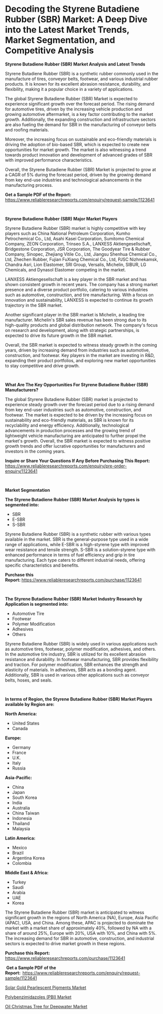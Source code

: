 <p><h1>Decoding the Styrene Butadiene Rubber (SBR) Market: A Deep Dive into the Latest Market Trends, Market Segmentation, and Competitive Analysis</h1></p><p><strong>Styrene Butadiene Rubber (SBR) Market Analysis and Latest Trends</strong></p>
<p><p>Styrene Butadiene Rubber (SBR) is a synthetic rubber commonly used in the manufacture of tires, conveyor belts, footwear, and various industrial rubber products. It is known for its excellent abrasion resistance, durability, and flexibility, making it a popular choice in a variety of applications.</p><p>The global Styrene Butadiene Rubber (SBR) Market is expected to experience significant growth over the forecast period. The rising demand for automotive tires, driven by the increasing vehicle production and growing automotive aftermarket, is a key factor contributing to the market growth. Additionally, the expanding construction and infrastructure sectors are also fueling the demand for SBR in the manufacturing of conveyor belts and roofing materials.</p><p>Moreover, the increasing focus on sustainable and eco-friendly materials is driving the adoption of bio-based SBR, which is expected to create new opportunities for market growth. The market is also witnessing a trend towards product innovation and development of advanced grades of SBR with improved performance characteristics.</p><p>Overall, the Styrene Butadiene Rubber (SBR) Market is projected to grow at a CAGR of 5% during the forecast period, driven by the growing demand from key end-use industries and technological advancements in the manufacturing process.</p></p>
<p><strong>Get a Sample PDF of the Report:&nbsp;</strong> <a href="https://www.reliableresearchreports.com/enquiry/request-sample/1123641">https://www.reliableresearchreports.com/enquiry/request-sample/1123641</a></p>
<p>&nbsp;</p>
<p><strong>Styrene Butadiene Rubber (SBR) Major Market Players</strong></p>
<p><p>Styrene Butadiene Rubber (SBR) market is highly competitive with key players such as China National Petroleum Corporation, Kumho Petrochemical Co., Ltd, Asahi Kasei Corporation, Sumitomo Chemical Company, ZEON Corporation, Trinseo S.A., LANXESS Aktiengesellschaft, Bridgestone Corporation, JSR Corporation, The Goodyear Tire & Rubber Company, Sinopec, Zhejiang Vitile Co., Ltd, Jiangsu Shenhua Chemical Co., Ltd, Zhechen Rubber, Fujian FuXiang Chemical Co., Ltd, PJSC Nizhnekamsk, Chandra Asri, Lion Elastomer, SRI Group, Versalis, Michelin, SIBUR, LG Chemicals, and Dynasol Elastomer competing in the market.</p><p>LANXESS Aktiengesellschaft is a key player in the SBR market and has shown consistent growth in recent years. The company has a strong market presence and a diverse product portfolio, catering to various industries such as automotive, construction, and tire manufacturing. With a focus on innovation and sustainability, LANXESS is expected to continue its growth trajectory in the SBR market.</p><p>Another significant player in the SBR market is Michelin, a leading tire manufacturer. Michelin's SBR sales revenue has been strong due to its high-quality products and global distribution network. The company's focus on research and development, along with strategic partnerships, is expected to drive its future growth in the SBR market.</p><p>Overall, the SBR market is expected to witness steady growth in the coming years, driven by increasing demand from industries such as automotive, construction, and footwear. Key players in the market are investing in R&D, expanding their product portfolios, and exploring new market opportunities to stay competitive and drive growth.</p></p>
<p>&nbsp;</p>
<p><strong>What Are The Key Opportunities For Styrene Butadiene Rubber (SBR) Manufacturers?</strong></p>
<p><p>The global Styrene Butadiene Rubber (SBR) market is projected to experience steady growth over the forecast period due to a rising demand from key end-user industries such as automotive, construction, and footwear. The market is expected to be driven by the increasing focus on sustainability and eco-friendly materials, as SBR is known for its recyclability and energy efficiency. Additionally, technological advancements in production processes and the growing trend of lightweight vehicle manufacturing are anticipated to further propel the market's growth. Overall, the SBR market is expected to witness positive growth trends and offer lucrative opportunities for manufacturers and investors in the coming years.</p></p>
<p><strong>Inquire or Share Your Questions If Any Before Purchasing This Report:</strong> <a href="https://www.reliableresearchreports.com/enquiry/pre-order-enquiry/1123641">https://www.reliableresearchreports.com/enquiry/pre-order-enquiry/1123641</a></p>
<p>&nbsp;</p>
<p><strong>Market Segmentation</strong></p>
<p><strong>The Styrene Butadiene Rubber (SBR) Market Analysis by types is segmented into:</strong></p>
<p><ul><li>SBR</li><li>E-SBR</li><li>S-SBR</li></ul></p>
<p><p>Styrene Butadiene Rubber (SBR) is a synthetic rubber with various types available in the market. SBR is the general-purpose type used in a wide range of applications, while E-SBR is a high-styrene type with improved wear resistance and tensile strength. S-SBR is a solution-styrene type with enhanced performance in terms of fuel efficiency and grip in tire manufacturing. Each type caters to different industrial needs, offering specific characteristics and benefits.</p></p>
<p><strong>Purchase this Report:&nbsp;</strong><a href="https://www.reliableresearchreports.com/purchase/1123641">https://www.reliableresearchreports.com/purchase/1123641</a></p>
<p>&nbsp;</p>
<p><strong>The Styrene Butadiene Rubber (SBR) Market Industry Research by Application is segmented into:</strong></p>
<p><ul><li>Automotive Tire</li><li>Footwear</li><li>Polymer Modification</li><li>Adhesives</li><li>Others</li></ul></p>
<p><p>Styrene Butadiene Rubber (SBR) is widely used in various applications such as automotive tires, footwear, polymer modification, adhesives, and others. In the automotive tire industry, SBR is utilized for its excellent abrasion resistance and durability. In footwear manufacturing, SBR provides flexibility and traction. For polymer modification, SBR enhances the strength and elasticity of materials. In adhesives, SBR acts as a bonding agent. Additionally, SBR is used in various other applications such as conveyor belts, hoses, and seals.</p></p>
<p>&nbsp;</p>
<p><strong>In terms of Region, the Styrene Butadiene Rubber (SBR) Market Players available by Region are:</strong></p>
<p>
    <p> <strong> North America: </strong>
        <ul>
            <li>United States</li>
            <li>Canada</li>
        </ul>
        </p> 
    <p> <strong> Europe: </strong>
        <ul>
            <li>Germany</li>
            <li>France</li>
            <li>U.K.</li>
            <li>Italy</li>
            <li>Russia</li>
        </ul>
        </p> 
    <p> <strong> Asia-Pacific: </strong>
        <ul>
            <li>China</li>
            <li>Japan</li>
            <li>South Korea</li>
            <li>India</li>
            <li>Australia</li>
            <li>China Taiwan</li>
            <li>Indonesia</li>
            <li>Thailand</li>
            <li>Malaysia</li>
        </ul>
        </p> 
    <p> <strong> Latin America: </strong>
        <ul>
            <li>Mexico</li>
            <li>Brazil</li>
            <li>Argentina Korea</li>
            <li>Colombia</li>
        </ul>
        </p> 
    <p> <strong> Middle East & Africa: </strong>
        <ul>
            <li>Turkey</li>
            <li>Saudi</li>
            <li>Arabia</li>
            <li>UAE</li>
            <li>Korea</li>
        </ul>
    </p>
    </p>
<p><p>The Styrene Butadiene Rubber (SBR) market is anticipated to witness significant growth in the regions of North America (NA), Europe, Asia Pacific (APAC), USA, and China. Among these, APAC is projected to dominate the market with a market share of approximately 40%, followed by NA with a share of around 25%, Europe with 20%, USA with 10%, and China with 5%. The increasing demand for SBR in automotive, construction, and industrial sectors is expected to drive market growth in these regions.</p></p>
<p><strong>Purchase this Report: </strong><a href="https://www.reliableresearchreports.com/purchase/1123641">https://www.reliableresearchreports.com/purchase/1123641</a></p>
<p>&nbsp;<strong>Get a Sample PDF of the Report:&nbsp;&nbsp;</strong><a href="https://www.reliableresearchreports.com/enquiry/request-sample/1123641">https://www.reliableresearchreports.com/enquiry/request-sample/1123641</a></p>
<p><strong></strong></p>
<p><p><a href="https://github.com/wwwkeltoum/Market-Research-Report-List-2/blob/main/solar-gold-pearlescent-pigments-market.md">Solar Gold Pearlescent Pigments Market</a></p><p><a href="https://github.com/gamblestampleyjenny50m5sl6/Market-Research-Report-List-1/blob/main/polybenzimidazoles-pbi-market.md">Polybenzimidazoles (PBI) Market</a></p><p><a href="https://github.com/nicholepatriciadoylenwnrjr0/Market-Research-Report-List-1/blob/main/oil-christmas-tree-for-deepwater-market.md">Oil Christmas Tree for Deepwater Market</a></p></p>